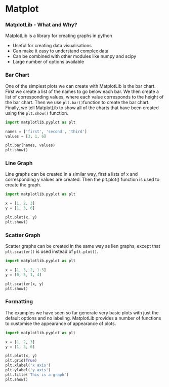 # Matplot

### MatplotLib - What and Why?

MatplotLib is a library for creating graphs in python

* Useful for creating data visualisations
* Can make it easy to understand complex data
* Can be combined with other modules like numpy and scipy
* Large number of options available

### Bar Chart

One of the simplest plots we can create with MatplotLib is the bar chart. First we create a list of the names to go below each bar. We then create a list of corresponding values, where each value corresponds to the height of the bar chart. Then we use `plt.bar()`function to create the bar chart. Finally, we tell MatplotLib to show all of the charts that have been created using the `plt.show()` function.

```python
import matplotlib.pyplot as plt

names = ['first', 'second', 'third']
values = [3, 1, 6]

plt.bar(names, values)
plt.show()
```

### Line Graph

Line graphs can be created in a similar way, first a lists of x and corresponding y values are created. Then the plt.plot\(\) function is used to create the graph.

```python
import matplotlib.pyplot as plt

x = [1, 2, 3]
y = [1, 3, 6]

plt.plot(x, y)
plt.show()
```

### Scatter Graph

Scatter graphs can be created in the same way as lien graphs, except that `plt.scatter()` is used instead of `plt.plot()`.

```python
import matplotlib.pyplot as plt

x = [1, 3, 2, 1.5]
y = [0, 5, 1, 4]

plt.scatter(x, y)
plt.show()
```

### Formatting

The examples we have seen so far generate very basic plots with just the default options and no labeling. MatplotLib provides a number of functions to customise the appearance of appearance of plots.

```python
import matplotlib.pyplot as plt

x = [1, 2, 3]
y = [1, 3, 6]

plt.plot(x, y)
plt.grid(True)
plt.xlabel('x axis')
plt.ylabel('y axis')
plt.title('This is a graph')
plt.show()
```

